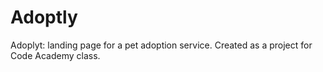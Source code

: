# Adoptly

Adoplyt: landing page for a pet adoption service. Created as a project for Code Academy class.
